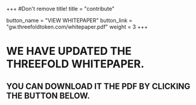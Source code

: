 +++
#Don't remove title!
title = "contribute"

button_name = "VIEW WHITEPAPER"
button_link = "gw.threefoldtoken.com/whitepaper.pdf"
weight = 3
+++
# WE HAVE UPDATED THE THREEFOLD WHITEPAPER.
## YOU CAN DOWNLOAD IT THE PDF BY CLICKING THE BUTTON BELOW.

